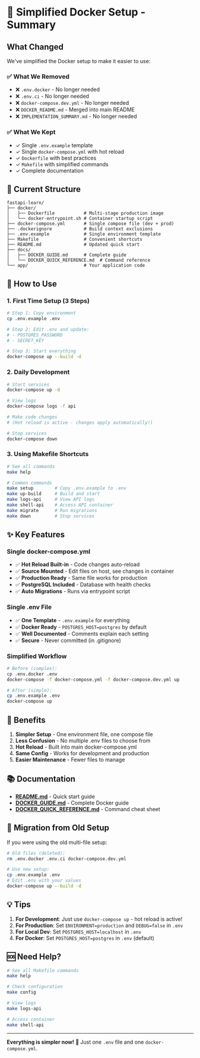 # 🎯 Simplified Docker Setup - Summary

## What Changed

We've simplified the Docker setup to make it easier to use:

### ✅ What We Removed
- ❌ `.env.docker` - No longer needed
- ❌ `.env.ci` - No longer needed
- ❌ `docker-compose.dev.yml` - No longer needed
- ❌ `DOCKER_README.md` - Merged into main README
- ❌ `IMPLEMENTATION_SUMMARY.md` - No longer needed

### ✅ What We Kept
- ✓ Single `.env.example` template
- ✓ Single `docker-compose.yml` with hot reload
- ✓ `Dockerfile` with best practices
- ✓ `Makefile` with simplified commands
- ✓ Complete documentation

## 📁 Current Structure

```
fastapi-learn/
├── docker/
│   ├── Dockerfile           # Multi-stage production image
│   └── docker-entrypoint.sh # Container startup script
├── docker-compose.yml       # Single compose file (dev + prod)
├── .dockerignore            # Build context exclusions
├── .env.example             # Single environment template
├── Makefile                 # Convenient shortcuts
├── README.md                # Updated quick start
├── docs/
│   ├── DOCKER_GUIDE.md      # Complete guide
│   └── DOCKER_QUICK_REFERENCE.md  # Command reference
└── app/                     # Your application code
```

## 🚀 How to Use

### 1. First Time Setup (3 Steps)

```bash
# Step 1: Copy environment
cp .env.example .env

# Step 2: Edit .env and update:
# - POSTGRES_PASSWORD
# - SECRET_KEY

# Step 3: Start everything
docker-compose up --build -d
```

### 2. Daily Development

```bash
# Start services
docker-compose up -d

# View logs
docker-compose logs -f api

# Make code changes
# (Hot reload is active - changes apply automatically!)

# Stop services
docker-compose down
```

### 3. Using Makefile Shortcuts

```bash
# See all commands
make help

# Common commands
make setup        # Copy .env.example to .env
make up-build     # Build and start
make logs-api     # View API logs
make shell-api    # Access API container
make migrate      # Run migrations
make down         # Stop services
```

## ✨ Key Features

### Single docker-compose.yml
- ✅ **Hot Reload Built-in** - Code changes auto-reload
- ✅ **Source Mounted** - Edit files on host, see changes in container
- ✅ **Production Ready** - Same file works for production
- ✅ **PostgreSQL Included** - Database with health checks
- ✅ **Auto Migrations** - Runs via entrypoint script

### Single .env File
- ✅ **One Template** - `.env.example` for everything
- ✅ **Docker Ready** - `POSTGRES_HOST=postgres` by default
- ✅ **Well Documented** - Comments explain each setting
- ✅ **Secure** - Never committed (in .gitignore)

### Simplified Workflow
```bash
# Before (complex):
cp .env.docker .env
docker-compose -f docker-compose.yml -f docker-compose.dev.yml up

# After (simple):
cp .env.example .env
docker-compose up
```

## 🎯 Benefits

1. **Simpler Setup** - One environment file, one compose file
2. **Less Confusion** - No multiple .env files to choose from
3. **Hot Reload** - Built into main docker-compose.yml
4. **Same Config** - Works for development and production
5. **Easier Maintenance** - Fewer files to manage

## 📚 Documentation

- **[README.md](../README.md)** - Quick start guide
- **[DOCKER_GUIDE.md](docs/DOCKER_GUIDE.md)** - Complete Docker guide
- **[DOCKER_QUICK_REFERENCE.md](docs/DOCKER_QUICK_REFERENCE.md)** - Command cheat sheet

## 🔄 Migration from Old Setup

If you were using the old multi-file setup:

```bash
# Old files (deleted):
rm .env.docker .env.ci docker-compose.dev.yml

# Use new setup:
cp .env.example .env
# Edit .env with your values
docker-compose up --build -d
```

## 💡 Tips

1. **For Development**: Just use `docker-compose up` - hot reload is active!
2. **For Production**: Set `ENVIRONMENT=production` and `DEBUG=false` in `.env`
3. **For Local Dev**: Set `POSTGRES_HOST=localhost` in `.env`
4. **For Docker**: Set `POSTGRES_HOST=postgres` in `.env` (default)

## 🆘 Need Help?

```bash
# See all Makefile commands
make help

# Check configuration
make config

# View logs
make logs-api

# Access container
make shell-api
```

---

**Everything is simpler now!** 🎉 Just one `.env` file and one `docker-compose.yml`.
